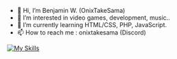 - 👋 Hi, I’m Benjamin W. (OnixTakeSama)
- 👀 I’m interested in video games, development, music..
- 🌱 I’m currently learning HTML/CSS, PHP, JavaScript.
- 📫 How to reach me : onixtakesama (Discord)

[![My Skills](https://skillicons.dev/icons?i=discord,html,css,javascript,php,java,py,eclipse,idea,vscode,instagram,twitter)](https://skillicons.dev)

<!---
OnixTakeSama/OnixTakeSama is a ✨ special ✨ repository because its `README.md` (this file) appears on your GitHub profile.
You can click the Preview link to take a look at your changes.
--->
